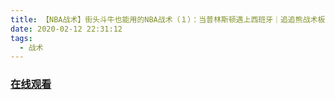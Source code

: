 ```yaml
---
title: 【NBA战术】街头斗牛也能用的NBA战术（１）：当普林斯顿遇上西班牙｜追追熊战术板
date: 2020-02-12 22:31:12
tags:
  - 战术
---
```


### <a href="https://www.weibo.com/tv/v/ItPu0wVYy?fid=1034:4471093604581380" target="_blank">在线观看</a>

